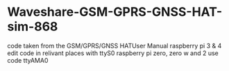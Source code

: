 # Waveshare-GSM-GPRS-GNSS-HAT-sim-868
code taken from the GSM/GPRS/GNSS HATUser Manual
raspberry pi 3 & 4 edit code in relivant places with ttyS0
raspberry pi zero, zero w and 2 use code ttyAMA0

